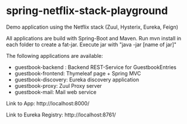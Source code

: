 # spring-netflix-stack-playground
Demo application using the Netflix stack (Zuul, Hysterix, Eureka, Feign)

All applications are build with Spring-Boot and Maven. Run mvn install in each folder to create a fat-jar. Execute jar with "java -jar [name of jar]"

The following applications are available:

- guestbook-backend : Backend REST-Service for GuestbookEntries
- guestbook-frontend: Thymeleaf page + Spring MVC 
- guestbook-discovery: Eureka discovery application
- guestbook-proxy: Zuul Proxy server
- guestbook-mail: Mail web service 

Link to App:
http://localhost:8000/

Link to Eureka Registry:
http://localhost:8761/


